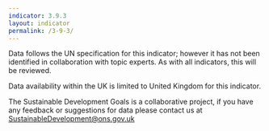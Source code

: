 ```yaml
---
indicator: 3.9.3
layout: indicator
permalink: /3-9-3/
---
```

Data follows the UN specification for this indicator; however it has not been identified in collaboration with topic experts. As with all indicators, this will be reviewed.
  
Data availability within the UK is limited to United Kingdom for this indicator.
  
The Sustainable Development Goals is a collaborative project, if you have any feedback or suggestions for data please contact us at <SustainableDevelopment@ons.gov.uk>
